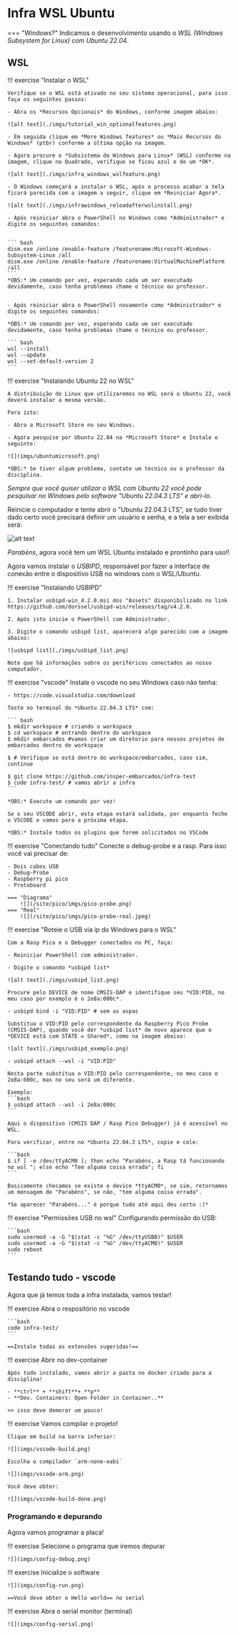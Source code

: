 # Infra WSL Ubuntu

=== "Windows?"
    Indicamos o desenvolvimento usando o *WSL (Windows Subsystem for Linux) com Ubuntu 22.04*.



    
## WSL 

!!! exercise "Instalar o WSL"
    
    Verifique se o WSL está ativado no seu sistema operacional, para isso faça os seguintes passos:

    - Abra os *Recursos Opcionais* do Windows, conforme imagem abaixo:

    ![alt text](./imgs/tutorial_win_optionalfeatures.png)

    - Em seguida clique em *More Windows features* ou *Mais Recursos do Windows* (ptbr) conforme a última opção na imagem.

    - Agora procure o *Subsistema do Windows para Linux* (WSL) conforme na imagem, clique no Quadrado, verifique se ficou azul e de um *OK*.

    ![alt text](./imgs/infra_windows_wslfeature.png)

    - O Windows começará a instalar o WSL, após o processo acabar a tela ficará parecida com a imagem a seguir, clique em *Reiniciar Agora*.

    ![alt text](./imgs/infrawindows_reloadafterwslinstall.png)

    - Após reiniciar abra o PowerShell no Windows como *Administrador* e digite os seguintes comandos:
    

    ``` bash
    dism.exe /online /enable-feature /featurename:Microsoft-Windows-Subsystem-Linux /all
    dism.exe /online /enable-feature /featurename:VirtualMachinePlatform /all
    ```
    *OBS:* Um comando por vez, esperando cada um ser executado devidamente, caso tenha problemas chame o técnico ou professor.

    
    - Após reiniciar abra o PowerShell novamente como *Administrador* e digite os seguintes comandos:

    *OBS:* Um comando por vez, esperando cada um ser executado devidamente, caso tenha problemas chame o técnico ou professor.

    ``` bash
    wsl --install
    wsl --update
    wsl --set-default-version 2
    ```

!!! exercise "Instalando Ubuntu 22 no WSL"

    A distribuição do Linux que utilizaremos no WSL será o Ubuntu 22, você deverá instalar a mesma versão.

    Para isto:

    - Abra a Microsoft Store no seu Windows.

    - Agora pesquise por Ubuntu 22.04 na *Microsoft Store* e Instale o seguinte:
    
    ![](imgs/ubuntumicrosoft.png)

    *OBS:* Se tiver algum problema, contate um técnico ou o professor da disciplina.
 
    

*Sempre que você quiser utilizar o WSL com Ubuntu 22 você pode pesquisar no Windows pelo software "Ubuntu 22.04.3 LTS" e abri-lo.*

Reinicie o computador e tente abrir o "Ubuntu 22.04.3 LTS", se tudo tiver dado certo você precisará definir um usuário e senha, e a tela a ser exibida será:

![alt text](./imgs/windowsinfra_wslok.png)


*Parabéns*, agora você tem um WSL Ubuntu instalado e prontinho para uso!!



Agora vamos instalar o *USBIPD*, responsável por fazer a interface de conexão entre o dispositivo USB no windows com o WSL/Ubuntu.



!!! exercise "Instalando USBIPD"
    
    1. Instalar usbipd-win_4.2.0.msi dos "Assets" disponibilizado no link https://github.com/dorssel/usbipd-win/releases/tag/v4.2.0.
    
    2. Após isto inicie o PowerShell com Administrador.

    3. Digite o comando usbipd list, aparecerá algo parecido com a imagem abaixo:

    ![usbipd list](./imgs/usbipd_list.png)
    
    Note que há informações sobre os periféricos conectados ao nosso computador.
    
!!! exercise "vscode"
    Instale o vscode no seu Windows caso não tenha:
    
    - https://code.visualstudio.com/download
    
    Teste no terminal do *Ubuntu 22.04.3 LTS* com:
    
    ``` bash
    $ mkdir workspace # criando o workspace
    $ cd workspace # entrando dentro do workspace
    $ mkdir embarcados #vamos criar um diretorio para nossos projetos de embarcados dentro de workspace
    
    $ # Verifique se está dentro do workspace/embarcados, caso sim, continue

    $ git clone https://github.com/insper-embarcados/infra-test
    $ code infra-test/ # vamos abrir a infra
    ```

    *OBS:* Execute um comando por vez!

    Se o seu VSCODE abrir, esta etapa estará validada, por enquanto feche o VSCODE e vamos para a próxima etapa.

    *OBS:* Instale todos os plugins que forem solicitados no VSCode
 
<!--
!!! exercise "Wokwi-cli"

    1. Instale o wokwi-cli (simulador de sistemas embarcados)

    ```bash
    sudo snap install curl
    curl -L https://wokwi.com/ci/install.sh | sh
    ```
    
    2. Crie uma conta no site:
    
    - https://wokwi.com/

    3. Entre em: CI Tokens: https://wokwi.com/dashboard/ci
    
    ![](imgs/wokwi-token.png)
    
    4. Gere um token e copie o código
    
    5. Cole na última linha do arquivo `.bashrc`
    
    ```bash
    gedit ~/.bashrc
    ```
 -->


!!! exercise "Conectando tudo"
    Conecte o debug-probe e a rasp. Para isso você vai precisar de:
    
    - Dois cabos USB
    - Debug-Probe
    - Raspberry pi pico
    - Protoboard
    
    === "Diagrama"
        ![](/site/pico/imgs/pico-probe.png)
    === "Real"
        ![](/site/pico/imgs/pico-probe-real.jpeg)

!!! exercise "Roteie o USB via ip do Windows para o WSL"
    
    Com a Rasp Pico e o Debugger conectados no PC, faça:
    
    - Reiniciar PowerShell com administrador.

    - Digite o comando *usbipd list*

    ![alt text](./imgs/usbipd_list.png)

    Procure pelo DEVICE de nome CMSIS-DAP e identifique seu *VID:PID, no meu caso por exemplo é o 2e8a:000c*.

    - usbipd bind -i "VID:PID" # sem as aspas

    Substitua o VID:PID pelo correspondente da Raspberry Pico Probe (CMSIS-DAP), quando você der *usbipd list* de novo aparece que o *DEVICE está com STATE = Shared*, como na imagem abaixo:

    ![alt text](./imgs/usbipd_exemplo.png)

    - usbipd attach --wsl -i "VID:PID" 

    Nesta parte substitua o VID:PID pelo correspondente, no meu caso o 2e8a:000c, mas no seu será um diferente.

    Exemplo:
    ```bash
    $ usbipd attach --wsl -i 2e8a:000c
    ```
    
    Aqui o dispositivo (CMSIS DAP / Rasp Pico Debugger) já é acessível no WSL.

    Para verificar, entre no *Ubuntu 22.04.3 LTS*, copie e cole:

    ```bash
    $ if [ -e /dev/ttyACM0 ]; then echo "Parabéns, a Rasp tá funcionando no wsl "; else echo "Tem alguma coisa errada"; fi
    ```

    Basicamente checamos se existe o device *ttyACM0*, se sim, retornamos um mensagem de "Parabéns", se não, "tem alguma coisa errada".

    *Se aparecer "Parabéns..." é porque tudo até aqui deu certo :)*

!!! exercise "Permissões USB no wsl"
    Configurando permissão do USB:
    
    ```bash
    sudo usermod -a -G "$(stat -c "%G" /dev/ttyUSB0)" $USER
    sudo usermod -a -G "$(stat -c "%G" /dev/ttyACM0)" $USER
    sudo reboot
    ```


## Testando tudo - vscode

Agora que já temos toda a infra instalada, vamos testar!


!!! exercise
    Abra o respositório no vscode

    ```bash
    code infra-test/
    ```

    ==Instale todas as extensões sugeridas!==

!!! exercise
    Abrir no dev-container

    Após tudo instalado, vamos abrir a pasta no docker criado para a disciplina! 

    - **ctrl** + **shift**+ **p**
    - **Dev. Containers: Open Folder in Container..**

    >> isso deve demorar um pouco!

!!! exercise 
    Vamos compilar o projeto!

    Clique em build na barra inferior:

    ![](imgs/vscode-build.png)

    Escolha o compilador `arm-none-eabi`

    ![](imgs/vscode-arm.png)

    Você deve obter:

    ![](imgs/vscode-build-done.png)

### Programando e depurando
    
Agora vamos programar a placa!
    
!!! exercise
    Selecione o programa que iremos depurar

    ![](imgs/config-debug.png)

!!! exercise
    Inicialize o software

    ![](imgs/config-run.png)

    ==Você deve obter o Hello world== no serial

!!! exercise
    Abra o serial monitor (terminal)

    ![](imgs/config-serial.png)
